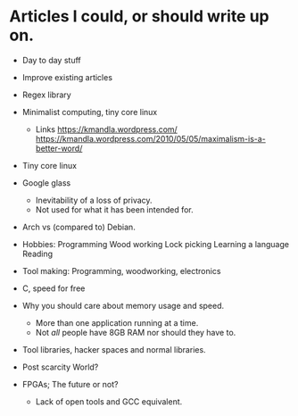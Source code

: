 # Articles I could, or should write up on.

* Day to day stuff

* Improve existing articles

* Regex library

* Minimalist computing, tiny core linux
	- Links
	<https://kmandla.wordpress.com/>
	<https://kmandla.wordpress.com/2010/05/05/maximalism-is-a-better-word/>

* Tiny core linux

* Google glass
	- Inevitability of a loss of privacy.
	- Not used for what it has been intended for.

* Arch vs (compared to) Debian.

* Hobbies:
	Programming
	Wood working
	Lock picking
	Learning a language
	Reading

* Tool making:
	Programming, woodworking, electronics

* C, speed for free

* Why you should care about memory usage and speed.
	- More than one application running at a time.
	- Not *all* people have 8GB RAM nor should they
	have to.

* Tool libraries, hacker spaces and normal libraries.

* Post scarcity World?

* FPGAs; The future or not?
	- Lack of open tools and GCC equivalent.

